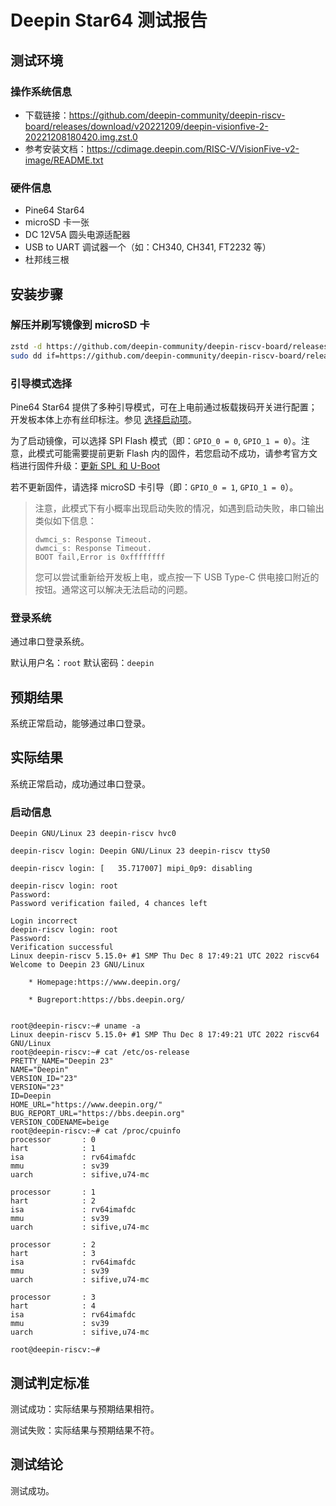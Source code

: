 # Deepin Star64 测试报告

## 测试环境

### 操作系统信息

- 下载链接：https://github.com/deepin-community/deepin-riscv-board/releases/download/v20221209/deepin-visionfive-2-20221208180420.img.zst.0
- 参考安装文档：https://cdimage.deepin.com/RISC-V/VisionFive-v2-image/README.txt

### 硬件信息

- Pine64 Star64
- microSD 卡一张
- DC 12V5A 圆头电源适配器
- USB to UART 调试器一个（如：CH340, CH341, FT2232 等）
- 杜邦线三根

## 安装步骤

### 解压并刷写镜像到 microSD 卡

```bash
zstd -d https://github.com/deepin-community/deepin-riscv-board/releases/download/v20221209/deepin-visionfive-2-20221208180420.img.zst.0
sudo dd if=https://github.com/deepin-community/deepin-riscv-board/releases/download/v20221209/deepin-visionfive-2-20221208180420.img of=/dev/your/device bs=1M status=progress
```

### 引导模式选择

Pine64 Star64 提供了多种引导模式，可在上电前通过板载拨码开关进行配置；开发板本体上亦有丝印标注。参见 [选择启动项](https://canonical-ubuntu-boards.readthedocs-hosted.com/en/latest/how-to/pine64-star64/#boot-source-selection)。

为了启动镜像，可以选择 SPI Flash 模式（即：`GPIO_0 = 0`, `GPIO_1 = 0`）。注意，此模式可能需要提前更新 Flash 内的固件，若您启动不成功，请参考官方文档进行固件升级：[更新 SPL 和 U-Boot](https://doc.rvspace.org/VisionFive2/Quick_Start_Guide/VisionFive2_QSG/spl_u_boot_0.html)

若不更新固件，请选择 microSD 卡引导（即：`GPIO_0 = 1`, `GPIO_1 = 0`）。

> 注意，此模式下有小概率出现启动失败的情况，如遇到启动失败，串口输出类似如下信息：
>
>```log
>dwmci_s: Response Timeout.
>dwmci_s: Response Timeout.
>BOOT fail,Error is 0xffffffff
>```
>
> 您可以尝试重新给开发板上电，或点按一下 USB Type-C 供电接口附近的按钮。通常这可以解决无法启动的问题。

### 登录系统

通过串口登录系统。

默认用户名：`root`
默认密码：`deepin`

## 预期结果

系统正常启动，能够通过串口登录。

## 实际结果

系统正常启动，成功通过串口登录。

### 启动信息

```log
Deepin GNU/Linux 23 deepin-riscv hvc0

deepin-riscv login: Deepin GNU/Linux 23 deepin-riscv ttyS0

deepin-riscv login: [   35.717007] mipi_0p9: disabling

deepin-riscv login: root
Password:
Password verification failed, 4 chances left

Login incorrect
deepin-riscv login: root
Password:
Verification successful
Linux deepin-riscv 5.15.0+ #1 SMP Thu Dec 8 17:49:21 UTC 2022 riscv64
Welcome to Deepin 23 GNU/Linux

    * Homepage:https://www.deepin.org/

    * Bugreport:https://bbs.deepin.org/


root@deepin-riscv:~# uname -a
Linux deepin-riscv 5.15.0+ #1 SMP Thu Dec 8 17:49:21 UTC 2022 riscv64 GNU/Linux
root@deepin-riscv:~# cat /etc/os-release
PRETTY_NAME="Deepin 23"
NAME="Deepin"
VERSION_ID="23"
VERSION="23"
ID=Deepin
HOME_URL="https://www.deepin.org/"
BUG_REPORT_URL="https://bbs.deepin.org"
VERSION_CODENAME=beige
root@deepin-riscv:~# cat /proc/cpuinfo
processor       : 0
hart            : 1
isa             : rv64imafdc
mmu             : sv39
uarch           : sifive,u74-mc

processor       : 1
hart            : 2
isa             : rv64imafdc
mmu             : sv39
uarch           : sifive,u74-mc

processor       : 2
hart            : 3
isa             : rv64imafdc
mmu             : sv39
uarch           : sifive,u74-mc

processor       : 3
hart            : 4
isa             : rv64imafdc
mmu             : sv39
uarch           : sifive,u74-mc

root@deepin-riscv:~#

```


## 测试判定标准

测试成功：实际结果与预期结果相符。

测试失败：实际结果与预期结果不符。

## 测试结论

测试成功。